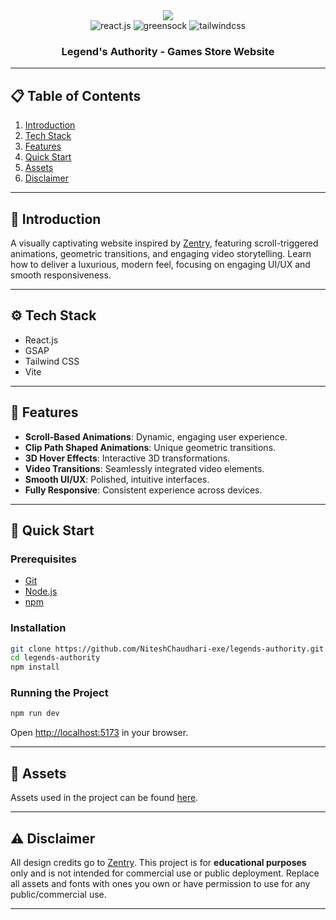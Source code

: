 <div align="center">
  <img src="https://github.com/NiteshChaudhari-exe/Legends-Authority/public/Banner.png alt="Project Banner" />
  <br />
  <img src="https://img.shields.io/badge/-React_JS-black?style=for-the-badge&logoColor=white&logo=react&color=61DAFB" alt="react.js" />
  <img src="https://img.shields.io/badge/-GSAP-black?style=for-the-badge&logoColor=white&logo=greensock&color=88CE02" alt="greensock" />
  <img src="https://img.shields.io/badge/-Tailwind_CSS-black?style=for-the-badge&logoColor=white&logo=tailwindcss&color=06B6D4" alt="tailwindcss" />
  <h3>Legend's Authority - Games Store Website</h3>
</div>

---

## 📋 Table of Contents

1. [Introduction](#introduction)
2. [Tech Stack](#tech-stack)
3. [Features](#features)
4. [Quick Start](#quick-start)
5. [Assets](#assets)
6. [Disclaimer](#disclaimer)

---

## 🤖 Introduction

A visually captivating website inspired by [Zentry](https://zentry.com/), featuring scroll-triggered animations, geometric transitions, and engaging video storytelling. Learn how to deliver a luxurious, modern feel, focusing on engaging UI/UX and smooth responsiveness.

---

## ⚙️ Tech Stack

- React.js
- GSAP
- Tailwind CSS
- Vite

---

## 🔋 Features

- **Scroll-Based Animations**: Dynamic, engaging user experience.
- **Clip Path Shaped Animations**: Unique geometric transitions.
- **3D Hover Effects**: Interactive 3D transformations.
- **Video Transitions**: Seamlessly integrated video elements.
- **Smooth UI/UX**: Polished, intuitive interfaces.
- **Fully Responsive**: Consistent experience across devices.

---

## 🤸 Quick Start

### Prerequisites

- [Git](https://git-scm.com/)
- [Node.js](https://nodejs.org/)
- [npm](https://www.npmjs.com/)

### Installation

```sh
git clone https://github.com/NiteshChaudhari-exe/legends-authority.git
cd legends-authority
npm install
```

### Running the Project

```sh
npm run dev
```

Open [http://localhost:5173](http://localhost:5173) in your browser.

---

## 🔗 Assets

Assets used in the project can be found [here](https://drive.google.com/file/d/12hCVnanOAUmM1vzz2dTWZ_uEFGG8xDcT/view?usp=sharing).

---

## ⚠️ Disclaimer

All design credits go to [Zentry](https://zentry.com/). This project is for **educational purposes** only and is not intended for commercial use or public deployment. Replace all assets and fonts with ones you own or have permission to use for any public/commercial use.

---


